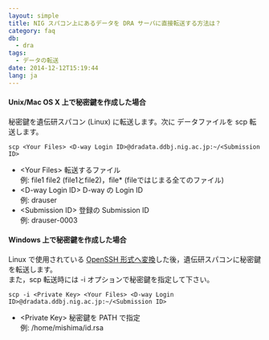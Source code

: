 ```yaml
---
layout: simple
title: NIG スパコン上にあるデータを DRA サーバに直接転送する方法は？
category: faq
db:
  - dra
tags: 
  - データの転送
date: 2014-12-12T15:19:44
lang: ja
---
```


#### Unix/Mac OS X 上で秘密鍵を作成した場合
秘密鍵を遺伝研スパコン (Linux) に転送します。次に データファイルを scp 転送します。
```
scp <Your Files> <D-way Login ID>@dradata.ddbj.nig.ac.jp:~/<Submission ID>
```
- &lt;Your Files&gt; 転送するファイル    
例: file1 file2 (file1とfile2)，file* (fileではじまる全てのファイル)
- &lt;D-way Login ID&gt; D-way の Login ID    
例: drauser
- &lt;Submission ID&gt; 登録の Submission ID    
例: drauser-0003

#### Windows 上で秘密鍵を作成した場合
Linux で使用されている [OpenSSH 形式へ変換](/account.html#convert-private-key)した後，遺伝研スパコンに秘密鍵を転送します。    
また，scp 転送時には -i オプションで秘密鍵を指定して下さい。
```
scp -i <Private Key> <Your Files> <D-way Login ID>@dradata.ddbj.nig.ac.jp:~/<Submission ID>
```
- &lt;Private Key&gt; 秘密鍵を PATH で指定    
例: /home/mishima/id.rsa　

